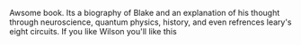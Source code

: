 Awsome book. Its a biography of Blake and an explanation of his thought through neuroscience, quantum physics, history, and even refrences leary's eight circuits. If you like Wilson you'll like this